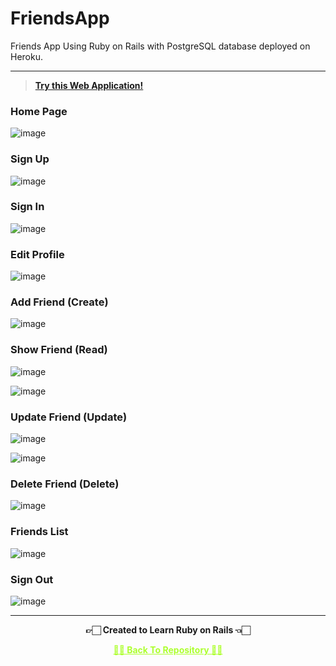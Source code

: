# FriendsApp
Friends App Using Ruby on Rails with PostgreSQL database deployed on Heroku.

---

 >**[Try this Web Application!](https://rubyonrailsfriendwebapp.herokuapp.com)**

### Home Page

![image](https://user-images.githubusercontent.com/54937357/171342690-8b94998f-ba95-49a6-a5f6-612cdce9ecf7.png)


### Sign Up

![image](https://user-images.githubusercontent.com/54937357/171356437-be727073-c32a-458e-aa97-268ac51b2e8c.png)


### Sign In

![image](https://user-images.githubusercontent.com/54937357/171356389-2650cff8-5e02-41f5-add2-18b8c64b1518.png)


### Edit Profile

![image](https://user-images.githubusercontent.com/54937357/171356691-8ad444e4-1a24-436b-a647-d6a0e4509256.png)


### Add Friend (Create)

![image](https://user-images.githubusercontent.com/54937357/171343241-f0c07e1b-d154-478a-822e-7184fea2b80f.png)


### Show Friend (Read)

![image](https://user-images.githubusercontent.com/54937357/171355862-6357478a-062d-435c-96bc-695752b1bc4c.png)

![image](https://user-images.githubusercontent.com/54937357/171350662-36275bc4-0534-4a72-b3bf-a013a3577d32.png)


### Update Friend (Update)

![image](https://user-images.githubusercontent.com/54937357/171356885-0cb37440-ce1f-46df-bc51-9eaa4848f773.png)

![image](https://user-images.githubusercontent.com/54937357/171356785-0bed0545-2b33-4709-a48b-eb3c5a27a0db.png)


### Delete Friend (Delete)

![image](https://user-images.githubusercontent.com/54937357/171343820-911577c7-5c9f-48f4-8254-c80e51155fe1.png)


### Friends List

![image](https://user-images.githubusercontent.com/54937357/171355773-88dc297f-f86b-4818-8fd7-055e89f4f724.png)


### Sign Out

![image](https://user-images.githubusercontent.com/54937357/171356330-8ebe231a-708c-461d-b1af-0ed7161a29da.png)

---

<p align="center"> <b> 👉🏻 Created to Learn Ruby on Rails 👈🏻 <b> </p>
 
<p align="center"><a href='https://github.com/Amey-Thakur/ACHIEVEMENTS#engineering', style='color: greenyellow;'> ✌🏻 Back To Repository ✌🏻</p>
